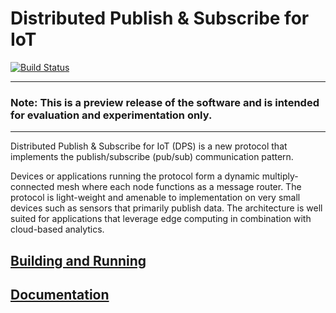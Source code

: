# Distributed Publish & Subscribe for IoT

[![Build Status](https://travis-ci.org/malsbat/dps-for-iot.svg?branch=master)](https://travis-ci.org/malsbat/dps-for-iot)

***

### Note: This is a preview release of the software and is intended for evaluation and experimentation only.

***

Distributed Publish & Subscribe for IoT (DPS) is a new protocol that
implements the publish/subscribe (pub/sub) communication pattern.

Devices or applications running the protocol form a dynamic
multiply-connected mesh where each node functions as a message
router. The protocol is light-weight and amenable to implementation on
very small devices such as sensors that primarily publish data. The
architecture is well suited for applications that leverage edge
computing in combination with cloud-based analytics.

## [Building and Running](https://intel.github.io/dps-for-iot/building-and-running.html)

## [Documentation](https://intel.github.io/dps-for-iot)
